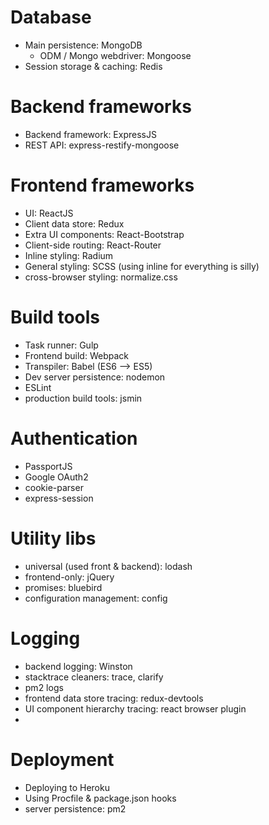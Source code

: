 Database
========
*   Main persistence: MongoDB
	*   ODM / Mongo webdriver: Mongoose
*   Session storage & caching: Redis

Backend frameworks
==================
*   Backend framework: ExpressJS
*   REST API: express-restify-mongoose

Frontend frameworks
===================
*   UI: ReactJS
*   Client data store: Redux
*   Extra UI components: React-Bootstrap
*   Client-side routing: React-Router
*   Inline styling: Radium
*   General styling: SCSS (using inline for everything is silly)
*   cross-browser styling: normalize.css

Build tools
===========
*   Task runner: Gulp
*   Frontend build: Webpack
*   Transpiler: Babel (ES6 --> ES5)
*   Dev server persistence: nodemon
*   ESLint
*   production build tools: jsmin

Authentication
==============
*   PassportJS
*   Google OAuth2
*   cookie-parser
*   express-session

Utility libs
============
*   universal (used front & backend): lodash
*   frontend-only: jQuery
*   promises: bluebird
*   configuration management: config

Logging
=======
*   backend logging: Winston
*   stacktrace cleaners: trace, clarify
*   pm2 logs
*   frontend data store tracing: redux-devtools
*   UI component hierarchy tracing: react browser plugin
*   

Deployment
==========
*   Deploying to Heroku
*   Using Procfile & package.json hooks
*   server persistence: pm2

